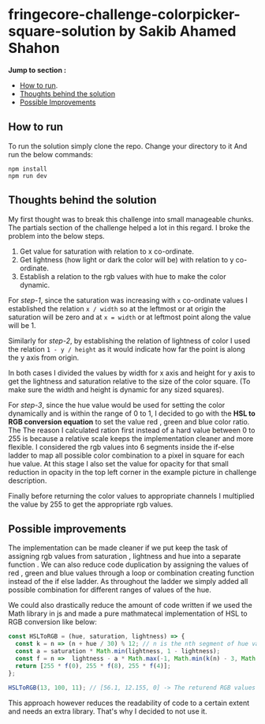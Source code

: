 # fringecore-challenge-colorpicker-square-solution by Sakib Ahamed Shahon

**Jump to section :**

* [How to run](#how-to-run).
* [Thoughts behind the solution](#solution)
* [Possible Improvements](#improvements)

<a id="how-to-run"></a>

## How to run

To run the solution simply clone the repo. Change your directory to it And run the below commands:

```console
npm install
npm run dev
```
<a id="solution"></a>

## Thoughts behind the solution

My first thought was to break this challenge into small manageable chunks. The partials section of the challenge helped a lot in this regard. I broke the problem into the below steps.

1. Get value for saturation with relation to x co-ordinate.
2. Get lightness (how light or dark the color will be) with relation to y co-ordinate.
3. Establish a relation to the rgb values with hue to make the color dynamic.

For _step-1_, since the saturation was increasing with `x` co-ordinate values I established the relation `x / width` so at the leftmost or at origin the saturation will be zero and at `x = width` or at leftmost point along the value will be 1.

Similarly for _step-2_, by establishing the relation of lightness of color I used the relation `1 - y / height` as it would indicate how far the point is along the y axis from origin.

In both cases I divided the values by width for x axis and height for y axis to get the lightness and saturation relative to the size of the color square. (To make sure the width and height is dynamic for any sized squares).

For _step-3_, since the hue value would be used for setting the color dynamically and is within the range of 0 to 1, I decided to go with the **HSL to RGB conversion equation** to set the value red , green and blue color ratio. The  The reason I calculated ration first instead of a hard value between 0 to 255 is because a relative scale keeps the implementation cleaner and more flexible. I considered the rgb values into 6 segments inside the if-else ladder to map all possible color combination to a pixel in square for each hue value. At this stage I also set the value for opacity for that small reduction in opacity in the top left corner in the example picture in challenge description.

Finally before returning the color values to appropriate channels I multiplied the value by 255 to get the appropriate rgb values.

<a id="improvements"></a>

## Possible improvements

The implementation can be made cleaner if we put keep the task of assigning rgb values from saturation , lightness and hue into a separate function . We can also reduce code duplication by assigning the values of red , green and blue values through a loop or combination creating function instead of the if else ladder. As throughout the ladder we simply added all possible combination for different ranges of values of the hue.

We could also drastically reduce the amount of code written if we used the Math library in js and made a pure mathmatecal implementation of HSL to RGB conversion like below:

```js
const HSLToRGB = (hue, saturation, lightness) => {
  const k = n => (n + hue / 30) % 12; // n is the nth segment of hue values
  const a = saturation * Math.min(lightness, 1 - lightness); 
  const f = n =>  lightness - a * Math.max(-1, Math.min(k(n) - 3, Math.min(9 - k(n), 1)));
  return [255 * f(0), 255 * f(8), 255 * f(4)];
};

HSLToRGB(13, 100, 11); // [56.1, 12.155, 0] -> The returend RGB values
```

This approach however reduces the readability of code to a certain extent and needs an extra library. That's why I decided to not use it.